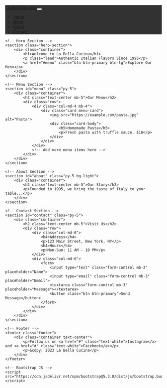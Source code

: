 <!DOCTYPE html>
<html lang="en">
<head>
    <meta charset="UTF-8">
    <meta name="viewport" content="width=device-width, initial-scale=1.0">
    <title>La Bella Cucina | Authentic Italian Restaurant</title>
    <!-- Bootstrap CSS for responsiveness -->
    <link href="https://cdn.jsdelivr.net/npm/bootstrap@5.3.0/dist/css/bootstrap.min.css" rel="stylesheet">
    <!-- Custom CSS -->
    <style>
        body {
            font-family: 'Arial', sans-serif;
        }
        .hero-section {
            background: url('https://example.com/restaurant-hero-image.jpg') no-repeat center center/cover;
            height: 80vh;
            color: white;
            display: flex;
            align-items: center;
            justify-content: center;
            text-align: center;
        }
        .navbar {
            background: rgba(0, 0, 0, 0.8);
        }
        .menu-card img {
            width: 100%;
            height: 200px;
            object-fit: cover;
        }
        .footer {
            background: #333;
            color: white;
            padding: 2rem 0;
        }
        .btn-primary {
            background: #c39d63;
            border: none;
        }
    </style>
</head>
<body>
    <!-- Navbar -->
    <nav class="navbar navbar-expand-lg fixed-top">
        <div class="container">
            <a class="navbar-brand text-white" href="#">La Bella Cucina</a>
            <button class="navbar-toggler" type="button" data-bs-toggle="collapse" data-bs-target="#navbarNav">
                <span class="navbar-toggler-icon"></span>
            </button>
            <div class="collapse navbar-collapse" id="navbarNav">
                <ul class="navbar-nav ms-auto">
                    <li class="nav-item"><a class="nav-link text-white" href="#home">Home</a></li>
                    <li class="nav-item"><a class="nav-link text-white" href="#menu">Menu</a></li>
                    <li class="nav-item"><a class="nav-link text-white" href="#about">About</a></li>
                    <li class="nav-item"><a class="nav-link text-white" href="#contact">Contact</a></li>
                </ul>
            </div>
        </div>
    </nav>

    <!-- Hero Section -->
    <section class="hero-section">
        <div class="container">
            <h1>Welcome to La Bella Cucina</h1>
            <p class="lead">Authentic Italian Flavors Since 1995</p>
            <a href="#menu" class="btn btn-primary btn-lg">Explore Our Menu</a>
        </div>
    </section>

    <!-- Menu Section -->
    <section id="menu" class="py-5">
        <div class="container">
            <h2 class="text-center mb-5">Our Menu</h2>
            <div class="row">
                <div class="col-md-4 mb-4">
                    <div class="card menu-card">
                        <img src="https://example.com/pasta.jpg" alt="Pasta">
                        <div class="card-body">
                            <h5>Homemade Pasta</h5>
                            <p>Fresh pasta with truffle sauce. $18</p>
                        </div>
                    </div>
                </div>
                <!-- Add more menu items here -->
            </div>
        </div>
    </section>

    <!-- About Section -->
    <section id="about" class="py-5 bg-light">
        <div class="container">
            <h2 class="text-center mb-5">Our Story</h2>
            <p>Founded in 1995, we bring the taste of Italy to your table...</p>
        </div>
    </section>

    <!-- Contact Section -->
    <section id="contact" class="py-5">
        <div class="container">
            <h2 class="text-center mb-5">Visit Us</h2>
            <div class="row">
                <div class="col-md-6">
                    <h4>Address</h4>
                    <p>123 Main Street, New York, NY</p>
                    <h4>Hours</h4>
                    <p>Mon-Sun: 11 AM - 10 PM</p>
                </div>
                <div class="col-md-6">
                    <form>
                        <input type="text" class="form-control mb-3" placeholder="Name">
                        <input type="email" class="form-control mb-3" placeholder="Email">
                        <textarea class="form-control mb-3" placeholder="Message"></textarea>
                        <button class="btn btn-primary">Send Message</button>
                    </form>
                </div>
            </div>
        </div>
    </section>

    <!-- Footer -->
    <footer class="footer">
        <div class="container text-center">
            <p>Follow us on <a href="#" class="text-white">Instagram</a> and <a href="#" class="text-white">Facebook</a></p>
            <p>&copy; 2023 La Bella Cucina</p>
        </div>
    </footer>

    <!-- Bootstrap JS -->
    <script src="https://cdn.jsdelivr.net/npm/bootstrap@5.3.0/dist/js/bootstrap.bundle.min.js"></script>
</body>
</html>
